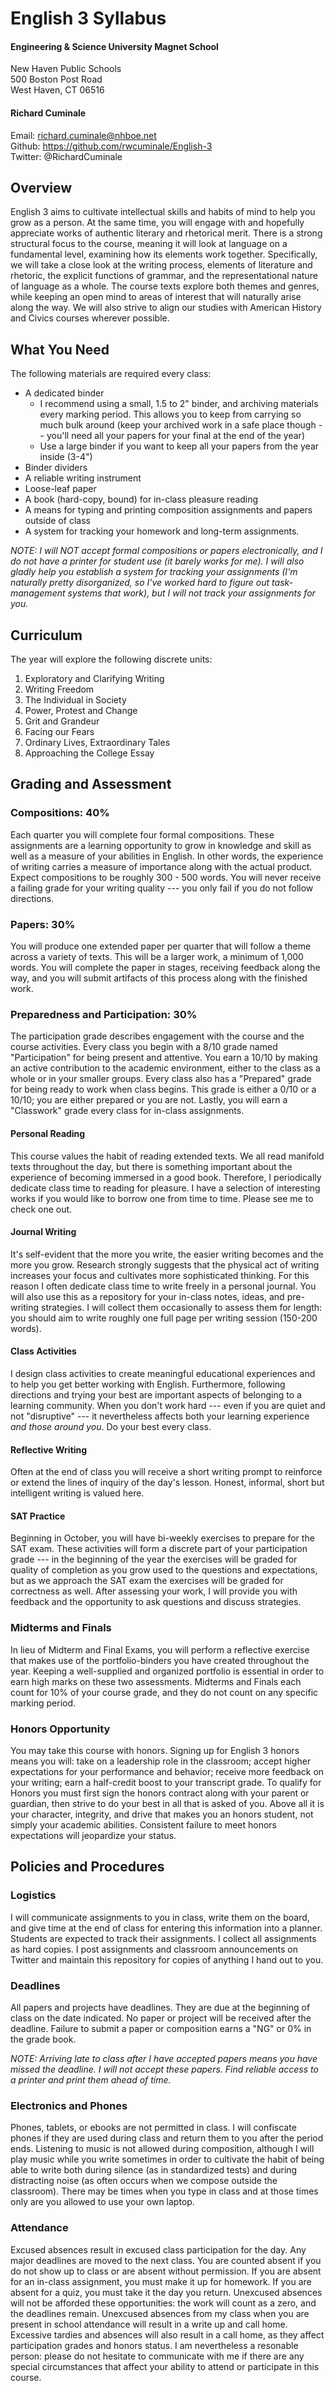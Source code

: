 ﻿# English 3 Syllabus

#### Engineering & Science University Magnet School

New Haven Public Schools\
500 Boston Post Road\
West Haven, CT 06516

#### Richard Cuminale

Email:  richard.cuminale@nhboe.net\
Github: https://github.com/rwcuminale/English-3 \
Twitter:  @RichardCuminale

## Overview

English 3 aims to cultivate intellectual skills and habits of mind to help you grow as a person.
At the same time, you will engage with and hopefully appreciate works of authentic literary and rhetorical merit.
There is a strong structural focus to the course,
	meaning it will look at language on a fundamental level, examining how its elements work together.
Specifically, we will take a close look at the writing process, elements of literature and rhetoric, the explicit functions of grammar, and the representational nature of language as a whole.
The course texts explore both themes and genres, while keeping an open mind to areas of interest that will naturally arise along the way.
We will also strive to align our studies with American History and Civics courses wherever possible.

## What You Need

The following materials are required every class:

* A dedicated binder
  * I recommend using a small, 1.5 to 2" binder, and archiving materials every marking period. This allows you to keep from carrying so much bulk around (keep your archived work in a safe place though -- you'll need all your papers for your final at the end of the year)
  * Use a large binder if you want to keep all your papers from the year inside (3-4")
* Binder dividers
* A reliable writing instrument
* Loose-leaf paper
* A book (hard-copy, bound) for in-class pleasure reading
* A means for typing and printing composition assignments and papers outside of class
* A system for tracking your homework and long-term assignments. 

*NOTE: I will NOT accept formal compositions or papers electronically, and I do not have a printer for student use (it barely works for me). I will also gladly help you establish a system for tracking your assignments (I'm naturally pretty disorganized, so I've worked hard to figure out task-management systems that work), but I will not track your assignments for you.*

## Curriculum

The year will explore the following discrete units:
1. Exploratory and Clarifying Writing
2. Writing Freedom
3. The Individual in Society
3. Power, Protest and Change
4. Grit and Grandeur
4. Facing our Fears
5. Ordinary Lives, Extraordinary Tales
5. Approaching the College Essay

## Grading and Assessment

### Compositions: 40%

Each quarter you will complete four formal compositions. 
These assignments are a learning opportunity to grow in knowledge and skill as well as a measure of your abilities in English. 
In other words, the experience of writing carries a measure of importance along with the actual product. 
Expect compositions to be roughly 300 - 500 words.
You will never receive a failing grade for your writing quality --- 
	you only fail if you do not follow directions. 

### Papers: 30%

You will produce one extended paper per quarter that will follow a theme across a variety of texts.
This will be a larger work, a minimum of 1,000 words.
You will complete the paper in stages, receiving feedback along the way, and you will submit artifacts of this process along with the finished work.

### Preparedness and Participation: 30%

The participation grade describes engagement with the course and the course activities.
Every class you begin with a 8/10 grade named "Participation" for being present and attentive. 
You earn a 10/10 by making an active contribution to the academic environment, either to the class as a whole or in your smaller groups.
Every class also has a "Prepared" grade for being ready to work when class begins.
This grade is either a 0/10 or a 10/10; 
	you are either prepared or you are not.
Lastly, you will earn a "Classwork" grade every class for in-class assignments.

#### Personal Reading

This course values the habit of reading extended texts. 
We all read manifold texts throughout the day, 
	but there is something important about the experience of becoming immersed in a good book. 
Therefore, I periodically dedicate class time to reading for pleasure. 
I have a selection of interesting works if you would like to borrow one from time to time. 
Please see me to check one out.

#### Journal Writing

It's self-evident that the more you write, the easier writing becomes and the more you grow. 
Research strongly suggests that the physical act of writing increases your focus and cultivates more sophisticated thinking. 
For this reason I often dedicate class time to write freely in a personal journal. 
You will also use this as a repository for your in-class notes, ideas, and pre-writing strategies. 
I will collect them occasionally to assess them for length: 
	you should aim to write roughly one full page per writing session (150-200 words).

#### Class Activities

I design class activities to create meaningful educational experiences and to help you get better working with English.
Furthermore, following directions and trying your best are important aspects of belonging to a learning community. 
When you don't work hard 
  --- even if you are quiet and not "disruptive" --- 
  it nevertheless affects both your learning experience *and those around you*. 
Do your best every class.

#### Reflective Writing

Often at the end of class you will receive a short writing prompt to reinforce or extend the lines of inquiry of the day's lesson. 
Honest, informal, short but intelligent writing is valued here. 

#### SAT Practice

Beginning in October, you will have bi-weekly exercises to prepare for the SAT exam. 
These activities will form a discrete part of your participation grade --- 
	in the beginning of the year the exercises will be graded for quality of completion as you grow used to the questions and expectations,
but as we approach the SAT exam the exercises will be graded for correctness as well. 
After assessing your work, I will provide you with feedback and the opportunity to ask questions and discuss strategies.

### Midterms and Finals

In lieu of Midterm and Final Exams, you will perform a reflective exercise 
that makes use of the portfolio-binders you have created throughout the year.
Keeping a well-supplied and organized portfolio is essential in order to earn high marks on these two assessments.
Midterms and Finals each count for 10% of your course grade, and they do not count on any specific marking period.

### Honors Opportunity

You may take this course with honors.
Signing up for English 3 honors means you will: 
	take on a leadership role in the classroom; 
	accept higher expectations for your performance and behavior;
	receive more feedback on your writing;
	earn a half-credit boost to your transcript grade.
To qualify for Honors you must first sign the honors contract along with your parent or guardian, then strive to do your best in all that is asked of you. Above all it is your character, integrity, and drive that makes you an honors student, not simply your academic abilities.
Consistent failure to meet honors expectations will jeopardize your status.

## Policies and Procedures

### Logistics

I will communicate assignments to you in class, write them on the board, and give time at the end of class for entering this information into a planner. 
Students are expected to track their assignments. 
I collect all assignments as hard copies. 
I post assignments and classroom announcements on Twitter and maintain this repository for copies of anything I hand out to you.

### Deadlines

All papers and projects have deadlines. 
They are due at the beginning of class on the date indicated. 
No paper or project will be received after the deadline.
Failure to submit a paper or composition earns a "NG" or 0% in the grade book.

*NOTE: Arriving late to class after I have accepted papers means you have missed the deadline. I will not accept these papers. Find reliable access to a printer and print them ahead of time.*

### Electronics and Phones

Phones, tablets, or ebooks are not permitted in class. 
I will confiscate phones if they are used during class and return them to you after the period ends. 
Listening to music is not allowed during composition, 
	although I will play music while you write sometimes in order to cultivate the habit of being able to write both during silence (as in standardized tests) and during distracting noise (as often occurs when we compose outside the classroom). 
There may be times when you type in class and at those times only are you allowed to use your own laptop.

### Attendance

Excused absences result in excused class participation for the day. 
Any major deadlines are moved to the next class.
You are counted absent if you do not show up to class or are absent without permission. 
If you are absent for an in-class assignment, you must make it up for homework. 
If you are absent for a quiz, you must take it the day you return. 
Unexcused absences will not be afforded these opportunities: 
	the work will count as a zero, and the deadlines remain.
Unexcused absences from my class when you are present in school attendance will result in a write up and call home.
Excessive tardies and absences will also result in a call home, as they affect participation grades and honors status.
I am nevertheless a resonable person: please do not hesitate to communicate with me 
	if there are any special circumstances that affect your ability to attend or participate in this course.
